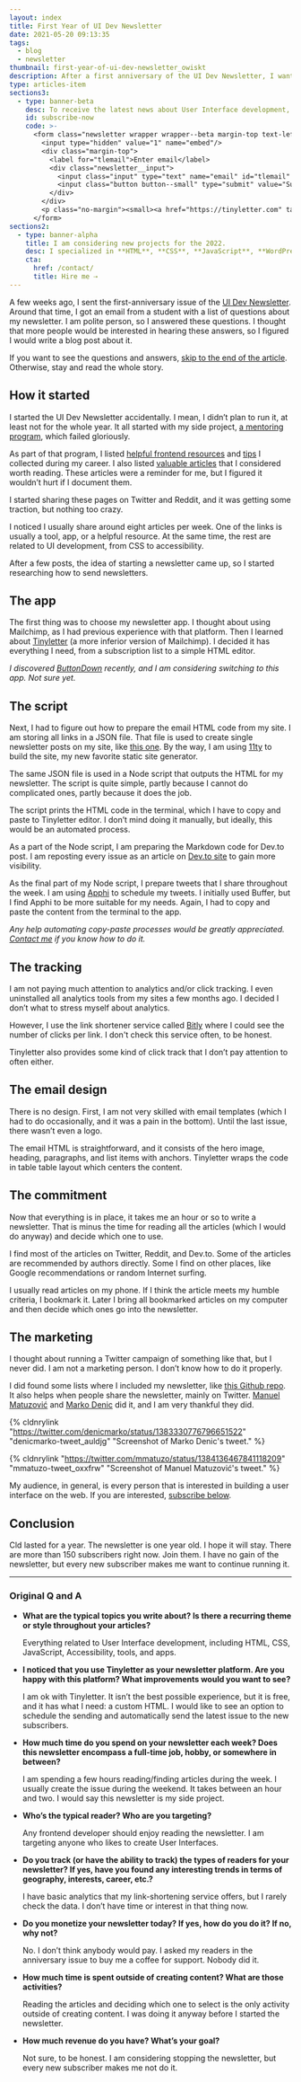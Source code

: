 ```yaml
---
layout: index
title: First Year of UI Dev Newsletter
date: 2021-05-20 09:13:35
tags:
  - blog
  - newsletter
thumbnail: first-year-of-ui-dev-newsletter_owiskt
description: After a first anniversary of the UI Dev Newsletter, I wanted to share how and why I am running it. Read the whole story and get some useful links.
type: articles-item
sections3:
  - type: banner-beta
    desc: To receive the latest news about User Interface development, subscribe here.
    id: subscribe-now
    code: >-
      <form class="newsletter wrapper wrapper--beta margin-top text-left" action="https://tinyletter.com/starbist" method="post" target="popupwindow" onsubmit="window.open('https://tinyletter.com/starbist', 'popupwindow', 'scrollbars=yes,width=800,height=600');return true">
        <input type="hidden" value="1" name="embed"/>
        <div class="margin-top">
          <label for="tlemail">Enter email</label>
          <div class="newsletter__input">
            <input class="input" type="text" name="email" id="tlemail" />
            <input class="button button--small" type="submit" value="Subscribe" />
          </div>
        </div>
        <p class="no-margin"><small><a href="https://tinyletter.com" target="_blank" rel="noreferrer">Powered by TinyLetter</a></small></p>
      </form>
sections2:
  - type: banner-alpha
    title: I am considering new projects for the 2022.
    desc: I specialized in **HTML**, **CSS**, **JavaScript**, **WordPress**, **Shopify**, and **JAMstack** technologies.
    cta:
      href: /contact/
      title: Hire me ⇢
---
```


A few weeks ago, I sent the first-anniversary issue of the [UI Dev Newsletter](https://bit.ly/2PazCGY). Around that time, I got an email from a student with a list of questions about my newsletter. I am polite person, so I answered these questions. I thought that more people would be interested in hearing these answers, so I figured I would write a blog post about it.

If you want to see the questions and answers, [skip to the end of the article](#original-q-and-a). Otherwise, stay and read the whole story.

## How it started

I started the UI Dev Newsletter accidentally. I mean, I didn’t plan to run it, at least not for the whole year. It all started with my side project, [a mentoring program](/articles/the-ui-development-mentoring-program/), which failed gloriously.

As part of that program, I listed [helpful frontend resources](https://mentor.silvestar.codes/resources/) and [tips](https://mentor.silvestar.codes/tips/) I collected during my career. I also listed [valuable articles](https://bit.ly/2PazCGY) that I considered worth reading. These articles were a reminder for me, but I figured it wouldn’t hurt if I document them.

I started sharing these pages on Twitter and Reddit, and it was getting some traction, but nothing too crazy.

I noticed I usually share around eight articles per week. One of the links is usually a tool, app, or a helpful resource. At the same time, the rest are related to UI development, from CSS to accessibility.

After a few posts, the idea of starting a newsletter came up, so I started researching how to send newsletters.

## The app

The first thing was to choose my newsletter app. I thought about using Mailchimp, as I had previous experience with that platform. Then I learned about [Tinyletter](https://tinyletter.com/) (a more inferior version of Mailchimp). I decided it has everything I need, from a subscription list to a simple HTML editor.

_I discovered [ButtonDown](https://buttondown.email/) recently, and I am considering switching to this app. Not sure yet._

## The script

Next, I had to figure out how to prepare the email HTML code from my site. I am storing all links in a JSON file. That file is used to create single newsletter posts on my site, like [this one](https://mentor.silvestar.codes/reads/2021-05-17/). By the way, I am using [11ty](https://www.11ty.dev/authors/malimirkeccita/) to build the site, my new favorite static site generator.

The same JSON file is used in a Node script that outputs the HTML for my newsletter. The script is quite simple, partly because I cannot do complicated ones, partly because it does the job.

The script prints the HTML code in the terminal, which I have to copy and paste to Tinyletter editor. I don’t mind doing it manually, but ideally, this would be an automated process.

As a part of the Node script, I am preparing the Markdown code for Dev.to post. I am reposting every issue as an article on [Dev.to site](https://dev.to/starbist/) to gain more visibility.

As the final part of my Node script, I prepare tweets that I share throughout the week. I am using [Apphi](https://apphi.com/) to schedule my tweets. I initially used Buffer, but I find Apphi to be more suitable for my needs. Again, I had to copy and paste the content from the terminal to the app.

_Any help automating copy-paste processes would be greatly appreciated. [Contact me](/contact/) if you know how to do it._

## The tracking

I am not paying much attention to analytics and/or click tracking. I even uninstalled all analytics tools from my sites a few months ago. I decided I don’t what to stress myself about analytics.

However, I use the link shortener service called [Bitly](https://bitly.com/) where I could see the number of clicks per link. I don't check this service often, to be honest.

Tinyletter also provides some kind of click track that I don’t pay attention to often either.

## The email design

There is no design. First, I am not very skilled with email templates (which I had to do occasionally, and it was a pain in the bottom). Until the last issue, there wasn’t even a logo.

The email HTML is straightforward, and it consists of the hero image, heading, paragraphs, and list items with anchors. Tinyletter wraps the code in table table layout which centers the content.

## The commitment

Now that everything is in place, it takes me an hour or so to write a newsletter. That is minus the time for reading all the articles (which I would do anyway) and decide which one to use.

I find most of the articles on Twitter, Reddit, and Dev.to. Some of the articles are recommended by authors directly. Some I find on other places, like Google recommendations or random Internet surfing.

I usually read articles on my phone. If I think the article meets my humble criteria, I bookmark it. Later I bring all bookmarked articles on my computer and then decide which ones go into the newsletter.

## The marketing

I thought about running a Twitter campaign of something like that, but I never did. I am not a marketing person. I don’t know how to do it properly.

I did found some lists where I included my newsletter, like [this Github repo](https://github.com/markodenic/web-development-resources#newsletters). It also helps when people share the newsletter, mainly on Twitter. [Manuel Matuzović](https://twitter.com/mmatuzo) and [Marko Denic](https://twitter.com/denicmarko) did it, and I am very thankful they did.

{% cldnrylink "https://twitter.com/denicmarko/status/1383330776796651522" "denicmarko-tweet_auldjg" "Screenshot of Marko Denic's tweet." %}

{% cldnrylink "https://twitter.com/mmatuzo/status/1384136467841118209" "mmatuzo-tweet_oxxfrw" "Screenshot of Manuel Matuzović's tweet." %}

My audience, in general, is every person that is interested in building a user interface on the web. If you are interested, [subscribe below](#subscribe-now).

## Conclusion

Cld lasted for a year. The newsletter is one year old. I hope it will stay. There are more than 150 subscribers right now. Join them. I have no gain of the newsletter, but every new subscriber makes me want to continue running it.

---

### Original Q and A

- **What are the typical topics you write about? Is there a recurring theme or style throughout your articles?**


  Everything related to User Interface development, including HTML, CSS, JavaScript, Accessibility, tools, and apps.

- **I noticed that you use Tinyletter as your newsletter platform. Are you happy with this platform? What improvements would you want to see?**


  I am ok with Tinyletter. It isn’t the best possible experience, but it is free, and it has what I need: a custom HTML. I would like to see an option to schedule the sending and automatically send the latest issue to the new subscribers.

- **How much time do you spend on your newsletter each week? Does this newsletter encompass a full-time job, hobby, or somewhere in between?**


  I am spending a few hours reading/finding articles during the week. I usually create the issue during the weekend. It takes between an hour and two. I would say this newsletter is my side project.

- **Who’s the typical reader? Who are you targeting?**


  Any frontend developer should enjoy reading the newsletter. I am targeting anyone who likes to create User Interfaces.

- **Do you track (or have the ability to track) the types of readers for your newsletter? If yes, have you found any interesting trends in terms of geography, interests, career, etc.?**


  I have basic analytics that my link-shortening service offers, but I rarely check the data. I don’t have time or interest in that thing now.

- **Do you monetize your newsletter today? If yes, how do you do it? If no, why not?**


  No. I don’t think anybody would pay. I asked my readers in the anniversary issue to buy me a coffee for support. Nobody did it.

- **How much time is spent outside of creating content? What are those activities?**


  Reading the articles and deciding which one to select is the only activity outside of creating content. I was doing it anyway before I started the newsletter.

- **How much revenue do you have? What’s your goal?**


  Not sure, to be honest. I am considering stopping the newsletter, but every new subscriber makes me not do it.
